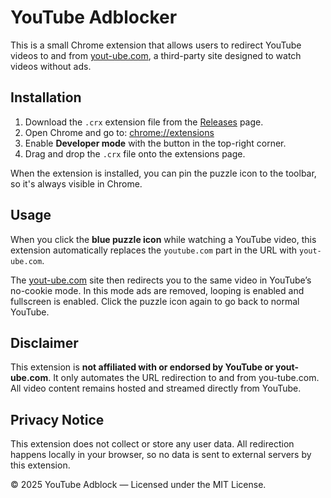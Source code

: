 # YouTube Adblocker

This is a small Chrome extension that allows users to redirect YouTube videos to and from [yout-ube.com](https://www.yout-ube.com), a third-party site designed to watch videos without ads.

## Installation

1. Download the `.crx` extension file from the [Releases](./releases) page.
2. Open Chrome and go to: [chrome://extensions](chrome://extensions)
3. Enable **Developer mode** with the button in the top-right corner.
4. Drag and drop the `.crx` file onto the extensions page.


When the extension is installed, you can pin the puzzle icon to the toolbar, so it's always visible in Chrome.

## Usage

When you click the **blue puzzle icon** while watching a YouTube video, this extension automatically replaces the `youtube.com` part in the URL with `yout-ube.com`.

The [yout-ube.com](https://www.yout-ube.com) site then redirects you to the same video in YouTube’s no-cookie mode. In this mode ads are removed, looping is enabled and fullscreen is enabled. Click the puzzle icon again to go back to normal YouTube.

## Disclaimer

This extension is **not affiliated with or endorsed by YouTube or yout-ube.com**.
It only automates the URL redirection to and from you-tube.com.
All video content remains hosted and streamed directly from YouTube.

## Privacy Notice

This extension does not collect or store any user data. All redirection happens locally in your browser, so no data is sent to external servers by this extension.

© 2025 YouTube Adblock — Licensed under the MIT License.
